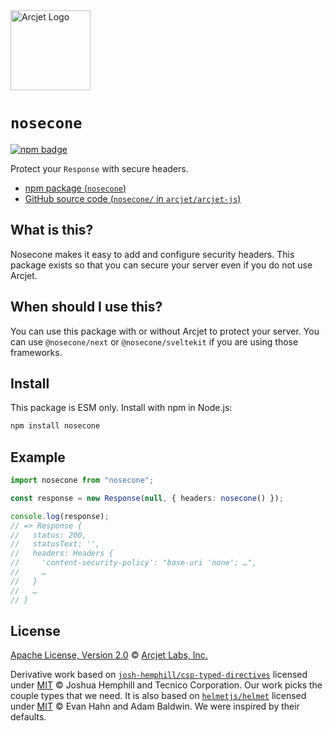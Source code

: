 <a href="https://arcjet.com" target="_arcjet-home">
  <picture>
    <source media="(prefers-color-scheme: dark)" srcset="https://arcjet.com/logo/arcjet-dark-lockup-voyage-horizontal.svg">
    <img src="https://arcjet.com/logo/arcjet-light-lockup-voyage-horizontal.svg" alt="Arcjet Logo" height="128" width="auto">
  </picture>
</a>

# `nosecone`

<p>
  <a href="https://www.npmjs.com/package/nosecone">
    <picture>
      <source media="(prefers-color-scheme: dark)" srcset="https://img.shields.io/npm/v/nosecone?style=flat-square&label=%E2%9C%A6Aj&labelColor=000000&color=5C5866">
      <img alt="npm badge" src="https://img.shields.io/npm/v/nosecone?style=flat-square&label=%E2%9C%A6Aj&labelColor=ECE6F0&color=ECE6F0">
    </picture>
  </a>
</p>

Protect your `Response` with secure headers.

- [npm package (`nosecone`)](https://www.npmjs.com/package/nosecone)
- [GitHub source code (`nosecone/` in `arcjet/arcjet-js`)](https://github.com/arcjet/arcjet-js/tree/main/nosecone)

## What is this?

Nosecone makes it easy to add and configure security headers.
This package exists so that you can secure your server even if you do not use
Arcjet.

## When should I use this?

You can use this package with or without Arcjet to protect your server.
You can use `@nosecone/next` or `@nosecone/sveltekit` if you are using those
frameworks.

<!-- TODO(@wooorm-arcjet): discuss when someone should use Helmet instead. -->

## Install

This package is ESM only.
Install with npm in Node.js:

```sh
npm install nosecone
```

## Example

```ts
import nosecone from "nosecone";

const response = new Response(null, { headers: nosecone() });

console.log(response);
// => Response {
//   status: 200,
//   statusText: '',
//   headers: Headers {
//     'content-security-policy': "base-uri 'none'; …",
//     …
//   }
//   …
// }
```

## License

[Apache License, Version 2.0][apache-license] © [Arcjet Labs, Inc.][arcjet]

Derivative work based on
[`josh-hemphill/csp-typed-directives`][github-csp-typed-directives]
licensed under
[MIT][github-csp-typed-directives-license] © Joshua Hemphill and
Tecnico Corporation.
Our work picks the couple types that we need.
It is also based on
[`helmetjs/helmet`][github-helmet] licensed under
[MIT][github-helmet-license] © Evan Hahn and Adam Baldwin.
We were inspired by their defaults.

[apache-license]: http://www.apache.org/licenses/LICENSE-2.0
[arcjet]: https://arcjet.com
[github-csp-typed-directives-license]: https://github.com/josh-hemphill/csp-typed-directives/blob/6e2cbc6d3cc18bbdc9b13d42c4556e786e28b243/LICENSE
[github-csp-typed-directives]: https://github.com/josh-hemphill/csp-typed-directives/tree/6e2cbc6d3cc18bbdc9b13d42c4556e786e28b243
[github-helmet-license]: https://github.com/helmetjs/helmet/blob/9a8e6d5322aad6090394b0bb2e81448c5f5b3e74/LICENSE
[github-helmet]: https://github.com/helmetjs/helmet/tree/9a8e6d5322aad6090394b0bb2e81448c5f5b3e74
